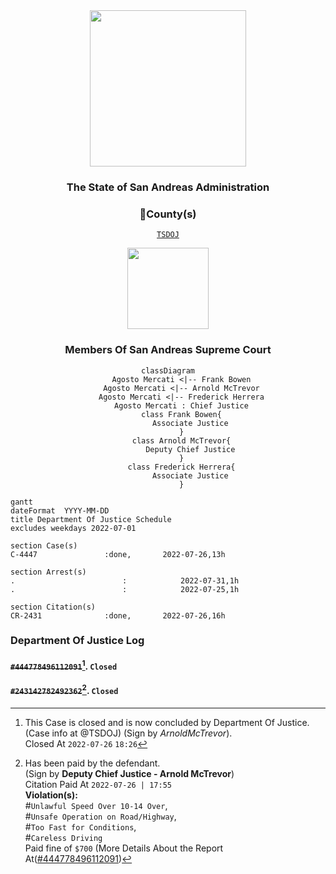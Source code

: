 <div align="center">
<img width="250" height="auto" src="https://forum.nes-newlife.de/wcf/image-proxy/?key=f0c867469b101ad75cd2f12f2b055a36eb57b55bdaaa536c7a77576c58b9ae87-aHR0cHM6Ly9pLmliYi5jby9zYndMVFZYL1l1WHRjVDIucG5n" />
</div>

<h3 align="center">The State of San Andreas Administration</h3>

<div align="center">
<h3>🔰County(s)</h3> 
  
  [`TSDOJ`](https://github.com/NotKaarlo/FivePD-Reports/tree/main/TSDOJ)
</div>

<div align="center">
<img width="auto" height="130" src="https://justice-ls.xyz/wp-content/uploads/2020/07/doj-vector.png" />
</div>

<div align="center">
  <h3>Members Of San Andreas Supreme Court</h3>

```mermaid
classDiagram
      Agosto Mercati <|-- Frank Bowen
      Agosto Mercati <|-- Arnold McTrevor
      Agosto Mercati <|-- Frederick Herrera
      Agosto Mercati : Chief Justice
      class Frank Bowen{
          Associate Justice
      }
      class Arnold McTrevor{
          Deputy Chief Justice
      }
      class Frederick Herrera{
          Associate Justice
      }
```
</div>

```mermaid
gantt
dateFormat  YYYY-MM-DD
title Department Of Justice Schedule
excludes weekdays 2022-07-01

section Case(s)
C-4447               :done,       2022-07-26,13h

section Arrest(s)
.                        :            2022-07-31,1h
.                        :            2022-07-25,1h

section Citation(s)
CR-2431              :done,       2022-07-26,16h          
```

### Department Of Justice Log
#### ~~`#444778496112091`~~[^1]. `Closed`
#### ~~`#243142782492362`~~[^2]. `Closed`

[^1]: This Case is closed and is now concluded by Department Of Justice.  
  (Case info at @TSDOJ) (Sign by *ArnoldMcTrevor*).  
  Closed At `2022-07-26` `18:26`    
[^2]:  Has been paid by the defendant.   
  (Sign by **Deputy Chief Justice - Arnold McTrevor**)  
  Citation Paid At `2022-07-26 | 17:55`     
  **Violation(s):**   
  #`Unlawful Speed Over 10-14 Over`,   
  #`Unsafe Operation on Road/Highway`,  
  #`Too Fast for Conditions`,  
  #`Careless Driving`  
  Paid fine of `$700`
  (More Details About the Report At([#444778496112091](https://notkaarlo.github.io/State-of-San-Andreas/TSDOJ/CR%23243142782492362))  
